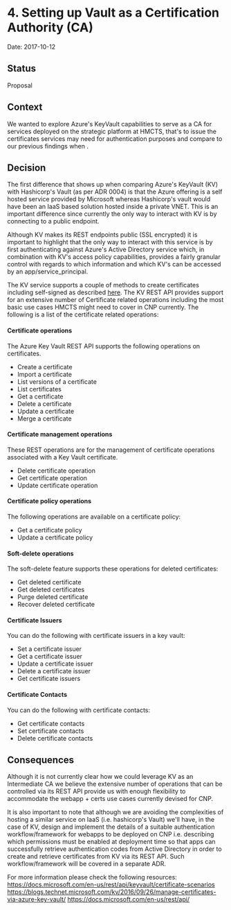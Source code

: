 # 4. Setting up Vault as a Certification Authority (CA)
Date: 2017-10-12

## Status 
Proposal

## Context 

We wanted to explore Azure's KeyVault capabilities to serve as a CA for services deployed on the strategic platform at HMCTS, that's to issue the certificates services may need for authentication purposes and compare to our previous findings when . 

## Decision 

The first difference that shows up when comparing Azure's KeyVault (KV) with Hashicorp's Vault (as per ADR 0004) is that the Azure offering is a self hosted service provided by Microsoft whereas Hashicorp's vault would have been an IaaS based solution hosted inside a private VNET. This is an important difference since currently the only way to interact with KV is by connecting to a public endpoint.

Although KV makes its REST endpoints public (SSL encrypted) it is important to highlight that the only way to interact with this service is by first authenticating against Azure's Active Directory service which, in combination with KV's access policy capabilities, provides a fairly granular control with regards to which information and which KV's can be accessed by an app/service_principal.

The KV service supports a couple of methods to create certificates including self-signed as described [here](https://docs.microsoft.com/en-us/rest/api/keyvault/create-a-certificate). The KV REST API provides support for an extensive number of Certificate related operations including the most basic use cases HMCTS might need to cover in CNP currently. The following is a list of the certificate related operations:

#### Certificate operations

The Azure Key Vault REST API supports the following operations on certificates.

* Create a certificate
* Import a certificate
* List versions of a certificate
* List certificates
* Get a certificate
* Delete a certificate
* Update a certificate
* Merge a certificate

#### Certificate management operations

These REST operations are for the management of certificate operations associated with a Key Vault certificate.

* Delete certificate operation
* Get certificate operation
* Update certificate operation

#### Certificate policy operations

The following operations are available on a certificate policy:

* Get a certificate policy
* Update a certificate policy

#### Soft-delete operations

The soft-delete feature supports these operations for deleted certificates:

* Get deleted certificate
* Get deleted certificates
* Purge deleted certificate
* Recover deleted certificate

#### Certificate Issuers

You can do the following with certificate issuers in a key vault:

* Set a certificate issuer
* Get a certificate issuer
* Update a certificate issuer
* Delete a certificate issuer
* Get certificate issuers

#### Certificate Contacts

You can do the following with certificate contacts:

* Get certificate contacts
* Set certificate contacts
* Delete certificate contacts

## Consequences

Although it is not currently clear how we could leverage KV as an Intermediate CA we believe the extensive number of operations that can be controlled via its REST API provide us with enough flexibility to accommodate the webapp + certs use cases currently devised for CNP.

It is also important to note that although we are avoiding the complexities of hosting a similar service on IaaS (i.e. hashicorp's Vault) we'll have, in the case of KV, design and implement the details of a suitable authentication workflow/framework for webapps to be deployed on CNP i.e. describing which permissions must be enabled at deployment time so that apps can successfully retrieve authentication codes from Active Directory in order to create and retrieve certificates from KV via its REST API. Such workflow/framework will be covered in a separate ADR.

For more information please check the following resources:
https://docs.microsoft.com/en-us/rest/api/keyvault/certificate-scenarios
https://blogs.technet.microsoft.com/kv/2016/09/26/manage-certificates-via-azure-key-vault/
https://docs.microsoft.com/en-us/rest/api/
